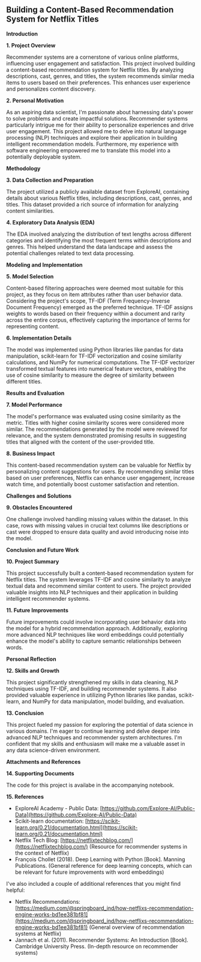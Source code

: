 ## Building a Content-Based Recommendation System for Netflix Titles

**Introduction**

**1. Project Overview**

Recommender systems are a cornerstone of various online platforms, influencing user engagement and satisfaction. This project involved building a content-based recommendation system for Netflix titles. By analyzing descriptions, cast, genres, and titles, the system recommends similar media items to users based on their preferences. This enhances user experience and personalizes content discovery.

**2. Personal Motivation**

As an aspiring data scientist, I'm passionate about harnessing data's power to solve problems and create impactful solutions. Recommender systems particularly intrigue me for their ability to personalize experiences and drive user engagement. This project allowed me to delve into natural language processing (NLP) techniques and explore their application in building intelligent recommendation models. Furthermore, my experience with software engineering empowered me to translate this model into a potentially deployable system.

**Methodology**

**3. Data Collection and Preparation**

The project utilized a publicly available dataset from ExploreAI, containing details about various Netflix titles, including descriptions, cast, genres, and titles. This dataset provided a rich source of information for analyzing content similarities.

**4. Exploratory Data Analysis (EDA)**

The EDA involved analyzing the distribution of text lengths across different categories and identifying the most frequent terms within descriptions and genres. This helped understand the data landscape and assess the potential challenges related to text data processing.

**Modeling and Implementation**

**5. Model Selection**

Content-based filtering approaches were deemed most suitable for this project, as they focus on item attributes rather than user behavior data. Considering the project's scope, TF-IDF (Term Frequency-Inverse Document Frequency) emerged as the preferred technique. TF-IDF assigns weights to words based on their frequency within a document and rarity across the entire corpus, effectively capturing the importance of terms for representing content.

**6. Implementation Details**

The model was implemented using Python libraries like pandas for data manipulation, scikit-learn for TF-IDF vectorization and cosine similarity calculations, and NumPy for numerical computations. The TF-IDF vectorizer transformed textual features into numerical feature vectors, enabling the use of cosine similarity to measure the degree of similarity between different titles.

**Results and Evaluation**

**7. Model Performance**

The model's performance was evaluated using cosine similarity as the metric. Titles with higher cosine similarity scores were considered more similar. The recommendations generated by the model were reviewed for relevance, and the system demonstrated promising results in suggesting titles that aligned with the content of the user-provided title.

**8. Business Impact**

This content-based recommendation system can be valuable for Netflix by personalizing content suggestions for users. By recommending similar titles based on user preferences, Netflix can enhance user engagement, increase watch time, and potentially boost customer satisfaction and retention.

**Challenges and Solutions**

**9. Obstacles Encountered**

One challenge involved handling missing values within the dataset. In this case, rows with missing values in crucial text columns like descriptions or cast were dropped to ensure data quality and avoid introducing noise into the model.

**Conclusion and Future Work**

**10. Project Summary**

This project successfully built a content-based recommendation system for Netflix titles. The system leverages TF-IDF and cosine similarity to analyze textual data and recommend similar content to users. The project provided valuable insights into NLP techniques and their application in building intelligent recommender systems.

**11. Future Improvements**

Future improvements could involve incorporating user behavior data into the model for a hybrid recommendation approach. Additionally, exploring more advanced NLP techniques like word embeddings could potentially enhance the model's ability to capture semantic relationships between words.

**Personal Reflection**

**12. Skills and Growth**

This project significantly strengthened my skills in data cleaning, NLP techniques using TF-IDF, and building recommender systems. It also provided valuable experience in utilizing Python libraries like pandas, scikit-learn, and NumPy for data manipulation, model building, and evaluation.

**13. Conclusion**

This project fueled my passion for exploring the potential of data science in various domains. I'm eager to continue learning and delve deeper into advanced NLP techniques and recommender system architectures. I'm confident that my skills and enthusiasm will make me a valuable asset in any data science-driven environment.

**Attachments and References**

**14. Supporting Documents**

The code for this project is availabe in the accompanying notebook.

**15. References**

* ExploreAI Academy - Public Data: [https://github.com/Explore-AI/Public-Data](https://github.com/Explore-AI/Public-Data)
* Scikit-learn documentation: [https://scikit-learn.org/0.21/documentation.html](https://scikit-learn.org/0.21/documentation.html)
* Netflix Tech Blog: [https://netflixtechblog.com/](https://netflixtechblog.com/) (Resource for recommender systems in the context of Netflix)
* François Chollet (2018). Deep Learning with Python [Book]. Manning Publications. (General reference for deep learning concepts, which can be relevant for future improvements with word embeddings)

I've also included a couple of additional references that you might find helpful:

* Netflix Recommendations: [https://medium.com/@springboard_ind/how-netflixs-recommendation-engine-works-bd1ee381bf81](https://medium.com/@springboard_ind/how-netflixs-recommendation-engine-works-bd1ee381bf81) (General overview of recommendation systems at Netflix)
* Jannach et al. (2011). Recommender Systems: An Introduction [Book]. Cambridge University Press. (In-depth resource on recommender systems)
